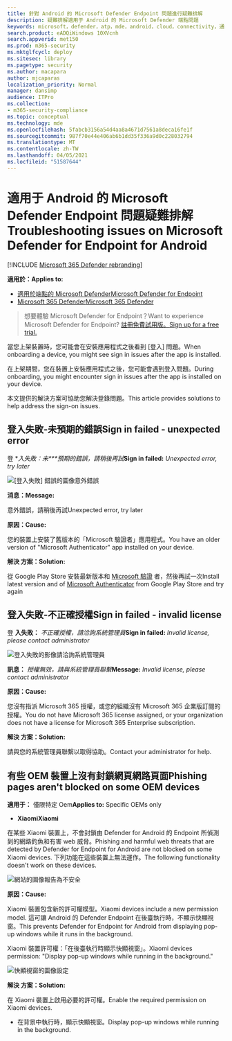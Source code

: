 ```yaml
---
title: 針對 Android 的 Microsoft Defender Endpoint 問題進行疑難排解
description: 疑難排解適用于 Android 的 Microsoft Defender 端點問題
keywords: microsoft，defender，atp，mde，android，cloud，connectivity，通訊
search.product: eADQiWindows 10XVcnh
search.appverid: met150
ms.prod: m365-security
ms.mktglfcycl: deploy
ms.sitesec: library
ms.pagetype: security
ms.author: macapara
author: mjcaparas
localization_priority: Normal
manager: dansimp
audience: ITPro
ms.collection:
- m365-security-compliance
ms.topic: conceptual
ms.technology: mde
ms.openlocfilehash: 5fabcb3156a54d4aa8a4671d7561a8deca16fe1f
ms.sourcegitcommit: 987f70e44e406ab6b1dd35f336a9d0c228032794
ms.translationtype: MT
ms.contentlocale: zh-TW
ms.lasthandoff: 04/05/2021
ms.locfileid: "51587644"
---
```

# <a name="troubleshooting-issues-on-microsoft-defender-for-endpoint-for-android"></a><span data-ttu-id="0a324-104">適用于 Android 的 Microsoft Defender Endpoint 問題疑難排解</span><span class="sxs-lookup"><span data-stu-id="0a324-104">Troubleshooting issues on Microsoft Defender for Endpoint for Android</span></span>

[!INCLUDE [Microsoft 365 Defender rebranding](../../includes/microsoft-defender.md)]

<span data-ttu-id="0a324-105">**適用於：**</span><span class="sxs-lookup"><span data-stu-id="0a324-105">**Applies to:**</span></span>
- [<span data-ttu-id="0a324-106">適用於端點的 Microsoft Defender</span><span class="sxs-lookup"><span data-stu-id="0a324-106">Microsoft Defender for Endpoint</span></span>](https://go.microsoft.com/fwlink/p/?linkid=2154037)
- [<span data-ttu-id="0a324-107">Microsoft 365 Defender</span><span class="sxs-lookup"><span data-stu-id="0a324-107">Microsoft 365 Defender</span></span>](https://go.microsoft.com/fwlink/?linkid=2118804)

> <span data-ttu-id="0a324-108">想要體驗 Microsoft Defender for Endpoint？</span><span class="sxs-lookup"><span data-stu-id="0a324-108">Want to experience Microsoft Defender for Endpoint?</span></span> [<span data-ttu-id="0a324-109">註冊免費試用版。</span><span class="sxs-lookup"><span data-stu-id="0a324-109">Sign up for a free trial.</span></span>](https://www.microsoft.com/microsoft-365/windows/microsoft-defender-atp?ocid=docs-wdatp-exposedapis-abovefoldlink) 

<span data-ttu-id="0a324-110">當您上架裝置時，您可能會在安裝應用程式之後看到 [登入] 問題。</span><span class="sxs-lookup"><span data-stu-id="0a324-110">When onboarding a device, you might see sign in issues after the app is installed.</span></span>

<span data-ttu-id="0a324-111">在上架期間，您在裝置上安裝應用程式之後，您可能會遇到登入問題。</span><span class="sxs-lookup"><span data-stu-id="0a324-111">During onboarding, you might encounter sign in issues after the app is installed on your device.</span></span>

<span data-ttu-id="0a324-112">本文提供的解決方案可協助您解決登錄問題。</span><span class="sxs-lookup"><span data-stu-id="0a324-112">This article provides solutions to help address the sign-on issues.</span></span>  

## <a name="sign-in-failed---unexpected-error"></a><span data-ttu-id="0a324-113">登入失敗-未預期的錯誤</span><span class="sxs-lookup"><span data-stu-id="0a324-113">Sign in failed - unexpected error</span></span>
<span data-ttu-id="0a324-114">登 \**入失敗：未\*\*\*預期的錯誤，請稍後再試*</span><span class="sxs-lookup"><span data-stu-id="0a324-114">**Sign in failed:** *Unexpected error, try later*</span></span>

![[登入失敗] 錯誤的圖像意外錯誤](images/f9c3bad127d636c1f150d79814f35d4c.png)

<span data-ttu-id="0a324-116">**消息：**</span><span class="sxs-lookup"><span data-stu-id="0a324-116">**Message:**</span></span>

<span data-ttu-id="0a324-117">意外錯誤，請稍後再試</span><span class="sxs-lookup"><span data-stu-id="0a324-117">Unexpected error, try later</span></span>

<span data-ttu-id="0a324-118">**原因：**</span><span class="sxs-lookup"><span data-stu-id="0a324-118">**Cause:**</span></span>

<span data-ttu-id="0a324-119">您的裝置上安裝了舊版本的「Microsoft 驗證者」應用程式。</span><span class="sxs-lookup"><span data-stu-id="0a324-119">You have an older version of "Microsoft Authenticator" app installed on your device.</span></span>

<span data-ttu-id="0a324-120">**解決 方案：**</span><span class="sxs-lookup"><span data-stu-id="0a324-120">**Solution:**</span></span>

<span data-ttu-id="0a324-121">從 Google Play Store 安裝最新版本和 [Microsoft 驗證](https://play.google.com/store/apps/details?androidid=com.azure.authenticator) 者，然後再試一次</span><span class="sxs-lookup"><span data-stu-id="0a324-121">Install latest version and of [Microsoft Authenticator](https://play.google.com/store/apps/details?androidid=com.azure.authenticator) from Google Play Store and try again</span></span>

## <a name="sign-in-failed---invalid-license"></a><span data-ttu-id="0a324-122">登入失敗-不正確授權</span><span class="sxs-lookup"><span data-stu-id="0a324-122">Sign in failed - invalid license</span></span>

<span data-ttu-id="0a324-123">登 **入失敗：** *不正確授權，請洽詢系統管理員*</span><span class="sxs-lookup"><span data-stu-id="0a324-123">**Sign in failed:** *Invalid license, please contact administrator*</span></span>

![登入失敗的影像請洽詢系統管理員](images/920e433f440fa1d3d298e6a2a43d4811.png)

<span data-ttu-id="0a324-125">**訊息：** *授權無效，請與系統管理員聯繫*</span><span class="sxs-lookup"><span data-stu-id="0a324-125">**Message:** *Invalid license, please contact administrator*</span></span>

<span data-ttu-id="0a324-126">**原因：**</span><span class="sxs-lookup"><span data-stu-id="0a324-126">**Cause:**</span></span>

<span data-ttu-id="0a324-127">您沒有指派 Microsoft 365 授權，或您的組織沒有 Microsoft 365 企業版訂閱的授權。</span><span class="sxs-lookup"><span data-stu-id="0a324-127">You do not have Microsoft 365 license assigned, or your organization does not have a license for Microsoft 365 Enterprise subscription.</span></span>

<span data-ttu-id="0a324-128">**解決 方案：**</span><span class="sxs-lookup"><span data-stu-id="0a324-128">**Solution:**</span></span>

<span data-ttu-id="0a324-129">請與您的系統管理員聯繫以取得協助。</span><span class="sxs-lookup"><span data-stu-id="0a324-129">Contact your administrator for help.</span></span>

## <a name="phishing-pages-arent-blocked-on-some-oem-devices"></a><span data-ttu-id="0a324-130">有些 OEM 裝置上沒有封鎖網頁網路頁面</span><span class="sxs-lookup"><span data-stu-id="0a324-130">Phishing pages aren't blocked on some OEM devices</span></span>

<span data-ttu-id="0a324-131">**適用于：** 僅限特定 Oem</span><span class="sxs-lookup"><span data-stu-id="0a324-131">**Applies to:** Specific OEMs only</span></span>

-   <span data-ttu-id="0a324-132">**Xiaomi**</span><span class="sxs-lookup"><span data-stu-id="0a324-132">**Xiaomi**</span></span>

<span data-ttu-id="0a324-133">在某些 Xiaomi 裝置上，不會封鎖由 Defender for Android 的 Endpoint 所偵測到的網路釣魚和有害 web 威脅。</span><span class="sxs-lookup"><span data-stu-id="0a324-133">Phishing and harmful web threats that are detected by Defender for Endpoint for Android are not blocked on some Xiaomi devices.</span></span> <span data-ttu-id="0a324-134">下列功能在這些裝置上無法運作。</span><span class="sxs-lookup"><span data-stu-id="0a324-134">The following functionality doesn't work on these devices.</span></span>

![網站的圖像報告為不安全](images/0c04975c74746a5cdb085e1d9386e713.png)


<span data-ttu-id="0a324-136">**原因：**</span><span class="sxs-lookup"><span data-stu-id="0a324-136">**Cause:**</span></span>

<span data-ttu-id="0a324-137">Xiaomi 裝置包含新的許可權模型。</span><span class="sxs-lookup"><span data-stu-id="0a324-137">Xiaomi devices include a new permission model.</span></span> <span data-ttu-id="0a324-138">這可讓 Android 的 Defender Endpoint 在後臺執行時，不顯示快顯視窗。</span><span class="sxs-lookup"><span data-stu-id="0a324-138">This prevents Defender for Endpoint for Android from displaying pop-up windows while it runs in the background.</span></span>

<span data-ttu-id="0a324-139">Xiaomi 裝置許可權：「在後臺執行時顯示快顯視窗」。</span><span class="sxs-lookup"><span data-stu-id="0a324-139">Xiaomi devices permission: "Display pop-up windows while running in the background."</span></span>

![快顯視窗的圖像設定](images/6e48e7b29daf50afddcc6c8c7d59fd64.png)

<span data-ttu-id="0a324-141">**解決 方案：**</span><span class="sxs-lookup"><span data-stu-id="0a324-141">**Solution:**</span></span>

<span data-ttu-id="0a324-142">在 Xiaomi 裝置上啟用必要的許可權。</span><span class="sxs-lookup"><span data-stu-id="0a324-142">Enable the required permission on Xiaomi devices.</span></span>

- <span data-ttu-id="0a324-143">在背景中執行時，顯示快顯視窗。</span><span class="sxs-lookup"><span data-stu-id="0a324-143">Display pop-up windows while running in the background.</span></span>
